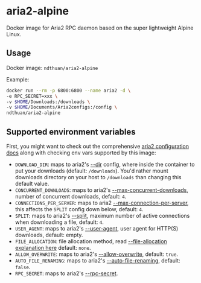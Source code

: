 # aria2-alpine
Docker image for Aria2 RPC daemon based on the super lightweight Alpine Linux.

## Usage
Docker image: `ndthuan/aria2-alpine`

Example:
```bash
docker run --rm -p 6800:6800 --name aria2 -d \
-e RPC_SECRET=xxx \
-v $HOME/Downloads:/downloads \
-v $HOME/Documents/Aria2configs:/config \
ndthuan/aria2-alpine
```

## Supported environment variables
First, you might want to check out the comprehensive [aria2 configuration docs](https://aria2.github.io/manual/en/html/aria2c.html) along with checking env vars supported by this image:
* `DOWNLOAD_DIR`: maps to aria2's [--dir](https://aria2.github.io/manual/en/html/aria2c.html#cmdoption-d) config, where inside the container to put your downloads (default: `/downloads`). You'd rather mount downloads directory on your host to `/downloads` than changing this default value.
* `CONCURRENT_DOWNLOADS`: maps to aria2's [--max-concurrent-downloads](https://aria2.github.io/manual/en/html/aria2c.html#cmdoption-j), number of concurrent downloads, default: `4`.
* `CONNECTIONS_PER_SERVER`: maps to aria2 [--max-connection-per-server](https://aria2.github.io/manual/en/html/aria2c.html#cmdoption-x), this affects the `SPLIT` config down below, default: `4`.
* `SPLIT`: maps to aria2's [--split](https://aria2.github.io/manual/en/html/aria2c.html#cmdoption-s), maximum number of active connections when downloading a file, default: `4`.
* `USER_AGENT`: maps to aria2's [--user-agent](https://aria2.github.io/manual/en/html/aria2c.html#cmdoption-u), user agent for HTTP(S) downloads, default: empty.
* `FILE_ALLOCATION`: file allocation method, read [--file-allocation explanation here]([FILE_ALLOCATION](https://aria2.github.io/manual/en/html/aria2c.html#cmdoption-file-allocation)) default: `none`.
* `ALLOW_OVERWRITE`: maps to aria2's [--allow-overwrite](https://aria2.github.io/manual/en/html/aria2c.html#cmdoption-allow-overwrite), default: `true`.
* `AUTO_FILE_RENAMING`: maps to aria2's [--auto-file-renaming](https://aria2.github.io/manual/en/html/aria2c.html#cmdoption-auto-file-renaming), default: `false`.
* `RPC_SECRET`: maps to aria2's [--rpc-secret](https://aria2.github.io/manual/en/html/aria2c.html#cmdoption-rpc-secret).
